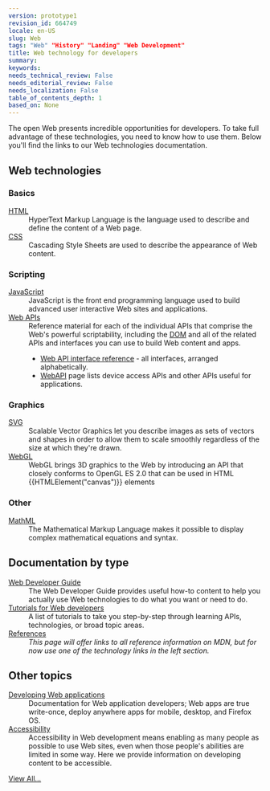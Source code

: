 ```yaml
---
version: prototype1
revision_id: 664749
locale: en-US
slug: Web
tags: "Web" "History" "Landing" "Web Development"
title: Web technology for developers
summary: 
keywords: 
needs_technical_review: False
needs_editorial_review: False
needs_localization: False
table_of_contents_depth: 1
based_on: None
---
```

<p>The open Web presents incredible opportunities for developers. To take full advantage of these technologies, you need to know how to use them. Below you'll find the links to our Web technologies documentation.</p>
<div class="row topicpage-table">
 <div class="section">
  <h2 class="Documentation" id="Web_technologies">Web technologies</h2>
  <h3 id="Basics">Basics</h3>
  <dl>
   <dt>
    <a href="/en-US/docs/Web/HTML">HTML</a></dt>
   <dd>
    HyperText Markup Language is the language used to describe and define the content of a Web page.</dd>
   <dt>
    <a href="/en-US/docs/Web/CSS">CSS</a></dt>
   <dd>
    Cascading Style Sheets are used to describe the appearance of Web content.</dd>
  </dl>
  <h3 id="Scripting">Scripting</h3>
  <dl>
   <dt>
    <a href="/en-US/docs/Web/JavaScript">JavaScript</a></dt>
   <dd>
    JavaScript is the front end programming language used to build advanced user interactive Web sites and applications.</dd>
   <dt>
    <a href="/en-US/docs/Web/Reference/API">Web APIs</a></dt>
   <dd>
    Reference material for each of the individual APIs that comprise the Web's powerful scriptability, including the <a href="/en-US/docs/DOM">DOM</a> and all of the related APIs and interfaces you can use to build Web content and apps.
    <ul>
     <li><a href="/en-US/docs/Web/API" title="/en-US/docs/Web/API">Web API interface reference</a> - all interfaces, arranged alphabetically.</li>
     <li><a href="/en-US/docs/WebAPI">WebAPI</a> page lists device access APIs and other APIs useful for applications.</li>
    </ul>
   </dd>
  </dl>
  <h3 id="Graphics">Graphics</h3>
  <dl>
   <dt>
    <a href="/en-US/docs/SVG">SVG</a></dt>
   <dd>
    Scalable Vector Graphics let you describe images as sets of vectors and shapes in order to allow them to scale smoothly regardless of the size at which they're drawn.</dd>
   <dt>
    <a href="/en-US/docs/Web/WebGL" title="/en-US/docs/Web/WebGL">WebGL</a></dt>
   <dd>
    WebGL brings 3D graphics to the Web by introducing an API that closely conforms to OpenGL ES 2.0 that can be used in HTML {{HTMLElement("canvas")}} elements</dd>
  </dl>
  <h3 id="Other">Other</h3>
  <dl>
   <dt>
    <a href="/en-US/docs/Web/MathML">MathML</a></dt>
   <dd>
    The Mathematical Markup Language makes it possible to display complex mathematical equations and syntax.</dd>
  </dl>
 </div>
 <div class="section">
  <h2 class="Documentation" id="Documentation_by_type">Documentation by type</h2>
  <dl>
   <dt>
    <a href="/en-US/docs/Web/Guide">Web Developer Guide</a></dt>
   <dd>
    The Web Developer Guide provides useful how-to content to help you actually use Web technologies to do what you want or need to do.</dd>
   <dt>
    <a href="/en-US/docs/Web/Tutorials">Tutorials for Web developers</a></dt>
   <dd>
    A list of tutorials to take you step-by-step through learning APIs, technologies, or broad topic areas.</dd>
   <dt>
    <a href="/en-US/docs/Web/Reference">References</a></dt>
   <dd>
    <i>
     This page will offer links to all reference information on MDN, but for now use one of the technology links in the left section.</i>
   </dd>
  </dl>
  <h2 id="Other_topics">Other topics</h2>
  <dl>
   <dt>
    <a href="/en-US/docs/Web/Apps">Developing Web applications</a></dt>
   <dd>
    Documentation for Web application developers; Web apps are true write-once, deploy anywhere apps for mobile, desktop, and Firefox OS.</dd>
   <dt>
    <a href="/en-US/docs/Web/Accessibility">Accessibility</a></dt>
   <dd>
    Accessibility in Web development means enabling as many people as possible to use Web sites, even when those people's abilities are limited in some way. Here we provide information on developing content to be accessible.</dd>
  </dl>
 </div>
</div>
<p><span class="alllinks"><a href="/en-US/docs/tag/Web">View All...</a></span></p>
<p>&nbsp;</p>

